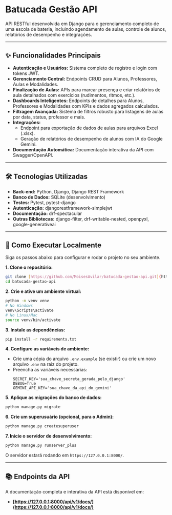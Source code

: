 # Batucada Gestão API

API RESTful desenvolvida em Django para o gerenciamento completo de uma escola de bateria, incluindo agendamento de aulas, controle de alunos, relatórios de desempenho e integrações.

---

## ✨ Funcionalidades Principais

* **Autenticação e Usuários:** Sistema completo de registro e login com tokens JWT.
* **Gerenciamento Central:** Endpoints CRUD para Alunos, Professores, Aulas e Modalidades.
* **Finalização de Aulas:** APIs para marcar presença e criar relatórios de aula detalhados com exercícios (rudimentos, ritmos, etc.).
* **Dashboards Inteligentes:** Endpoints de detalhes para Alunos, Professores e Modalidades com KPIs e dados agregados calculados.
* **Filtragem Avançada:** Sistema de filtros robusto para listagens de aulas por data, status, professor e mais.
* **Integrações:**
    * Endpoint para exportação de dados de aulas para arquivos Excel (.xlsx).
    * Geração de relatórios de desempenho de alunos com IA do Google Gemini.
* **Documentação Automática:** Documentação interativa da API com Swagger/OpenAPI.

---

## 🛠️ Tecnologias Utilizadas

* **Back-end:** Python, Django, Django REST Framework
* **Banco de Dados:** SQLite (desenvolvimento)
* **Testes:** Pytest, pytest-django
* **Autenticação:** djangorestframework-simplejwt
* **Documentação:** drf-spectacular
* **Outras Bibliotecas:** django-filter, drf-writable-nested, openpyxl, google-generativeai

---

## 🚀 Como Executar Localmente

Siga os passos abaixo para configurar e rodar o projeto no seu ambiente.

**1. Clone o repositório:**
```bash
git clone [https://github.com/MoisesAvilar/batucada-gestao-api.git](https://github.com/MoisesAvilar/batucada-gestao-api.git)
cd batucada-gestao-api
```

**2. Crie e ative um ambiente virtual:**
```bash
python -m venv venv
# No Windows
venv\Scripts\activate
# No Linux/Mac
source venv/bin/activate
```

**3. Instale as dependências:**
```bash
pip install -r requirements.txt
```

**4. Configure as variáveis de ambiente:**
* Crie uma cópia do arquivo `.env.example` (se existir) ou crie um novo arquivo `.env` na raiz do projeto.
* Preencha as variáveis necessárias:
    ```env
    SECRET_KEY='sua_chave_secreta_gerada_pelo_django'
    DEBUG=True
    GEMINI_API_KEY='sua_chave_da_api_do_gemini'
    ```

**5. Aplique as migrações do banco de dados:**
```bash
python manage.py migrate
```

**6. Crie um superusuário (opcional, para o Admin):**
```bash
python manage.py createsuperuser
```

**7. Inicie o servidor de desenvolvimento:**
```bash
python manage.py runserver_plus
```
O servidor estará rodando em `https://127.0.0.1:8000/`.

---

## 📚 Endpoints da API

A documentação completa e interativa da API está disponível em:

* **[https://127.0.0.1:8000/api/v1/docs/](https://127.0.0.1:8000/api/v1/docs/)**
